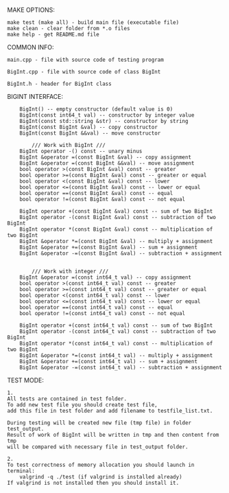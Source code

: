 
MAKE OPTIONS:

    make test (make all) - build main file (executable file)
    make clean - clear folder from *.o files
    make help - get README.md file


COMMON INFO:

    main.cpp - file with source code of testing program

    BigInt.cpp - file with source code of class BigInt

    BigInt.h - header for BigInt class

BIGINT INTERFACE:

        BigInt() -- empty constructor (default value is 0)
        BigInt(const int64_t val) -- constructor by integer value
        BigInt(const std::string &str) -- constructor by string
        BigInt(const BigInt &val) -- copy constructor
        BigInt(const BigInt &&val) -- move constructor

            /// Work with BigInt ///
        BigInt operator -() const -- unary minus
        BigInt &operator =(const BigInt &val) -- copy assignment
        BigInt &operator =(const BigInt &&val) -- move assignment
        bool operator >(const BigInt &val) const -- greater
        bool operator >=(const BigInt &val) const -- greater or equal
        bool operator <(const BigInt &val) const -- lower
        bool operator <=(const BigInt &val) const -- lower or equal
        bool operator ==(const BigInt &val) const -- equal
        bool operator !=(const BigInt &val) const -- not equal

        BigInt operator +(const BigInt &val) const -- sum of two BigInt
        BigInt operator -(const BigInt &val) const -- subtraction of two BigInt
        BigInt operator *(const BigInt &val) const -- multiplication of two BigInt
        BigInt &operator *=(const BigInt &val) -- multiply + assignment
        BigInt &operator +=(const BigInt &val) -- sum + assignment
        BigInt &operator -=(const BigInt &val) -- subtraction + assignment


            /// Work with integer ///
        BigInt &operator =(const int64_t val) -- copy assignment
        bool operator >(const int64_t val) const -- greater
        bool operator >=(const int64_t val) const -- greater or equal
        bool operator <(const int64_t val) const -- lower
        bool operator <=(const int64_t val) const -- lower or equal
        bool operator ==(const int64_t val) const -- equal
        bool operator !=(const int64_t val) const -- not equal

        BigInt operator +(const int64_t val) const -- sum of two BigInt
        BigInt operator -(const int64_t val) const -- subtraction of two BigInt
        BigInt operator *(const int64_t val) const -- multiplication of two BigInt
        BigInt &operator *=(const int64_t val) -- multiply + assignment
        BigInt &operator +=(const int64_t val) -- sum + assignment
        BigInt &operator -=(const int64_t val) -- subtraction + assignment


TEST MODE:

    1.
    All tests are contained in test folder.
    To add new test file you should create test file,
    add this file in test folder and add filename to testfile_list.txt.

    During testing will be created new file (tmp file) in folder test_output.
    Result of work of BigInt will be written in tmp and then content from tmp
    will be compared with necessary file in test_output folder.

    2.
    To test correctness of memory allocation you should launch in terminal:
        valgrind -q ./test (if valgrind is installed already)
    If valgrind is not installed then you should install it.
